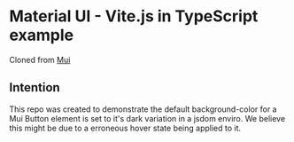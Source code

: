# Material UI - Vite.js in TypeScript example

Cloned from [Mui](https://github.com/mui/material-ui/tree/master/examples/material-ui-vite-ts)

## Intention

This repo was created to demonstrate the default background-color for a Mui Button element is set to it's dark variation in a jsdom enviro.
We believe this might be due to a erroneous hover state being applied to it.

